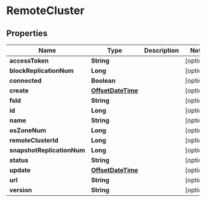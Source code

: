 # RemoteCluster

## Properties
Name | Type | Description | Notes
------------ | ------------- | ------------- | -------------
**accessToken** | **String** |  |  [optional]
**blockReplicationNum** | **Long** |  |  [optional]
**connected** | **Boolean** |  |  [optional]
**create** | [**OffsetDateTime**](OffsetDateTime.md) |  |  [optional]
**fsId** | **String** |  |  [optional]
**id** | **Long** |  |  [optional]
**name** | **String** |  |  [optional]
**osZoneNum** | **Long** |  |  [optional]
**remoteClusterId** | **Long** |  |  [optional]
**snapshotReplicationNum** | **Long** |  |  [optional]
**status** | **String** |  |  [optional]
**update** | [**OffsetDateTime**](OffsetDateTime.md) |  |  [optional]
**url** | **String** |  |  [optional]
**version** | **String** |  |  [optional]
